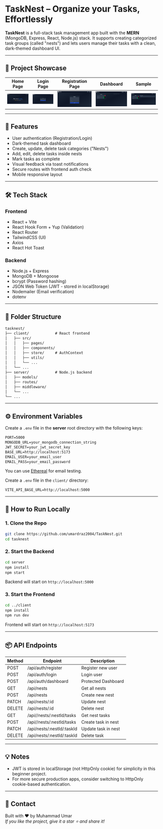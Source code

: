 # TaskNest – Organize your Tasks, Effortlessly

**TaskNest** is a full-stack task management app built with the **MERN** (MongoDB, Express, React, Node.js) stack. It supports creating categorized task groups (called "nests") and lets users manage their tasks with a clean, dark-themed dashboard UI.

---

## 📸 Project Showcase

| Home Page | Login Page | Registration Page | Dashboard | Sample |
|-----------|------------|-------------------|-----------|---------|
| ![Home](./screenshots/home.png) | ![Login](./screenshots/login.png) | ![Register](./screenshots/registration.png) | ![Dashboard](./screenshots/dashboard.png) | ![Sample](./screenshots/sample.png) |

---

## 🚀 Features

- User authentication (Registration/Login)
- Dark-themed task dashboard
- Create, update, delete task categories ("Nests")
- Add, edit, delete tasks inside nests
- Mark tasks as complete
- Visual feedback via toast notifications
- Secure routes with frontend auth check
- Mobile responsive layout

---

## 🛠️ Tech Stack

### Frontend
- React + Vite
- React Hook Form + Yup (Validation)
- React Router
- TailwindCSS (UI)
- Axios
- React Hot Toast

### Backend
- Node.js + Express
- MongoDB + Mongoose
- bcrypt (Password hashing)
- JSON Web Token (JWT - stored in localStorage)
- Nodemailer (Email verification)
- dotenv

---

## 📂 Folder Structure

```
tasknest/
├── client/            # React frontend
│   ├── src/
│   │   ├── pages/
│   │   ├── components/
│   │   ├── store/     # AuthContext
│   │   ├── utils/
│   │   └── ...
│   └── ...
├── server/            # Node.js backend
│   ├── models/
│   ├── routes/
│   ├── middleware/
│   └── ...
└── ...
```

---

## ⚙️ Environment Variables

Create a `.env` file in the **server** root directory with the following keys:

```env
PORT=5000
MONGODB_URL=your_mongodb_connection_string
JWT_SECRET=your_jwt_secret_key
BASE_URL=http://localhost:5173
EMAIL_USER=your_email_user
EMAIL_PASS=your_email_password
```
You can use [Ethereal](https://ethereal.email/) for email testing.

Create a `.env` file in the `client/` directory:

```env
VITE_API_BASE_URL=http://localhost:5000
```


---

## 🧪 How to Run Locally

### 1. Clone the Repo

```bash
git clone https://github.com/umardraz2004/TaskNest.git
cd tasknest
```

### 2. Start the Backend

```bash
cd server
npm install
npm start
```

Backend will start on `http://localhost:5000`

### 3. Start the Frontend

```bash
cd ../client
npm install
npm run dev
```

Frontend will start on `http://localhost:5173`

---

## 📦 API Endpoints

| Method | Endpoint            | Description             |
|--------|---------------------|-------------------------|
| POST   | /api/auth/register  | Register new user       |
| POST   | /api/auth/login     | Login user              |
| POST   | /api/auth/dashboard | Protected Dashboard     |
| GET    | /api/nests          | Get all nests           |
| POST   | /api/nests          | Create new nest         |
| PATCH  | /api/nests/:id      | Update nest             |
| DELETE | /api/nests/:id      | Delete nest             |
| GET    | /api//nests/:nestId/tasks      | Get nest tasks|
| POST    | /api//nests/:nestId/tasks      | Create task in nest |
| PATCH  | /api/nests/:nestId/:taskId      | Update task in nest |
| DELETE | /api/nests/:nestId/:taskId      | Delete task         |

---

## 💡 Notes

- JWT is stored in localStorage (not HttpOnly cookie) for simplicity in this beginner project.
- For more secure production apps, consider switching to HttpOnly cookie-based authentication.

---

## 📧 Contact

Built with ❤️ by Muhammad Umar  
_If you like the project, give it a star ⭐ and share it!_
